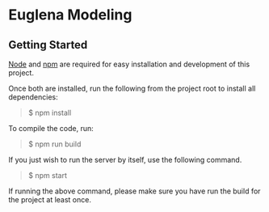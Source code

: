 # Euglena Modeling

## Getting Started

[Node](https://nodejs.org) and [npm](https://npmjs.org) are required for easy installation and development of this project.

Once both are installed, run the following from the project root to install all dependencies:

> $ npm install

To compile the code, run:

> $ npm run build

If you just wish to run the server by itself, use the following command.  

> $ npm start

If running the above command, please make sure you have run the build for the project at least once.
